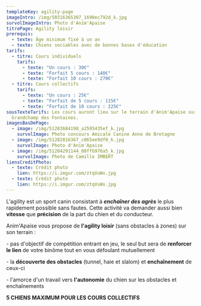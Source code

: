 ```yaml
---
templateKey: agility-page
imageIntro: /img/50316365307_1690ec792d_k.jpg
survolImageIntro: Photo d'Anim'Apaise
titrePage: Agility loisir
prerequis:
  - texte: Âge minimum fixé à un an
  - texte: Chiens sociables avec de bonnes bases d'éducation
tarifs:
  - titre: Cours individuels
    tarifs:
      - texte: "Un cours : 30€"
      - texte: "Forfait 5 cours : 140€"
      - texte: "Forfait 10 cours : 270€"
  - titre: Cours collectifs
    tarifs:
      - texte: "Un cours : 25€"
      - texte: "Forfait de 5 cours : 115€"
      - texte: "Forfait de 10 cours : 225€"
sousTexteTarifs: Les cours auront lieu sur le terrain d'Anim'Apaise sur
  Grandchamp des Fontaines.
imagesBasDePage:
  - image: /img/51283684198_a2595435ef_k.jpg
    survolImage: Photo concours Amicale Canine Anne de Bretagne
  - image: /img/51282816367_c065ee9df0_k.jpg
    survolImage: Photo d'Anim'Apaise
  - image: /img/51284291144_88ffb976a5_k.jpg
    survolImage: Photo de Camille IMBERT
liensCreditPhoto:
  - texte: Crédit photo
    lien: https://i.imgur.com/ztqVuWx.jpg
  - texte: Crédit photo
    lien: https://i.imgur.com/ztqVuWx.jpg
---
```

L'agility est un sport canin consistant à ***enchaîner des agrès*** le plus rapidement possible sans fautes. Cette activité va demander aussi bien **vitesse** que **précision** de la part du chien et du conducteur. 

Anim'Apaise vous propose de **l'agility loisir** (sans obstacles à zones) sur son terrain :

\- pas d'objectif de compétition entrant en jeu, le seul but sera de **renforcer le lien** de votre binôme tout en vous défoulant mutuellement

\- la **découverte des obstacles** (tunnel, haie et slalom) et **enchaînement** de ceux-ci

\- l'amorce d'un travail vers **l'autonomie** du chien sur les obstacles et enchaînements

**5 CHIENS MAXIMUM POUR LES COURS COLLECTIFS**